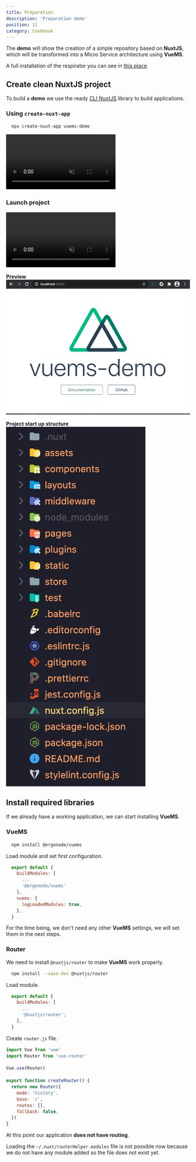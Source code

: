 ```yaml
---
title: Preparation
description: 'Preparation demo'
position: 11
category: Cookbook
---
```


The **demo** will show the creation of a simple repository based on **NuxtJS**,
which will be transformed into a Micro Service architecture using **VueMS**.

<alert type="info">
  A full installation of the respirator you can see in <a href="https://github.com/ergonode/vuems-demo" target="_blank">this place</a>.
</alert>


## Create clean NuxtJS project

To build a **demo** we use the ready [CLI NuxtJS][nuxt-cli] library to build applications.


### Using `create-nuxt-app`

```bash
  npx create-nuxt-app vuems-demo
```
<video playsinline controls muted>
  <source src="demo/video/nuxt-install-process.mov" type="video/mp4" />
</video>

### Launch project

<video playsinline controls muted>
  <source src="demo/video/nuxt-server-start.mov" type="video/mp4" />
</video>

**Preview**
<img src="demo/image/demo-start.png" alt="Start demo">

**Project start up structure**
<alert type="info" align="center">
      <img src="demo/image/demo-structure-init.png" alt="Init directory structure"/>
</alert>

## Install required libraries

If we already have a working application, we can start installing **VueMS**.

### VueMS

```bash
  npm install @ergonode/vuems
```

Load module and set first configuration.

```javascript [nuxt.config.js]
  export default {
    buildModules: [
      ...
      '@ergonode/vuems'
    ],
    vuems: {
      logLoadedModules: true,
    },
  }
```
<alert type="info">
  For the time being, we don't need any other <b>VueMS</b> settings, we will set them in the next steps.
</alert>


### Router

We need to install `@nuxtjs/router` to make **VueMS** work properly.


```bash
  npm install --save-dev @nuxtjs/router
```

Load module.

```javascript [nuxt.config.js]
  export default {
    buildModules: [
      ...
      '@nuxtjs/router',
    ],
  }
```

Create `router.js` file.

```javascript [router.js]
import Vue from 'vue'
import Router from 'vue-router'

Vue.use(Router)

export function createRouter() {
  return new Router({
    mode: 'history',
    base: '/',
    routes: [],
    fallback: false,
  })
}
```

<alert type="warning">
  At this point our application <b>does not have routing</b>.

  Loading the <code>~/.nuxt/routerHelper.modules</code> file is not possible now because we do not have any module added so the file does not exist yet.
</alert>


[nuxt-cli]: https://nuxtjs.org/docs/2.x/get-started/installation
